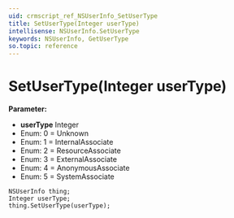 ```yaml
---
uid: crmscript_ref_NSUserInfo_SetUserType
title: SetUserType(Integer userType)
intellisense: NSUserInfo.SetUserType
keywords: NSUserInfo, GetUserType
so.topic: reference
---
```


# SetUserType(Integer userType)

**Parameter:** 
* **userType** Integer
* Enum: 0 = Unknown 
* Enum: 1 = InternalAssociate 
* Enum: 2 = ResourceAssociate 
* Enum: 3 = ExternalAssociate 
* Enum: 4 = AnonymousAssociate 
* Enum: 5 = SystemAssociate 

```crmscript
NSUserInfo thing;
Integer userType;
thing.SetUserType(userType);
```

